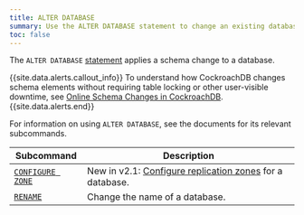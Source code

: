 ```yaml
---
title: ALTER DATABASE
summary: Use the ALTER DATABASE statement to change an existing database.
toc: false
---
```


The `ALTER DATABASE` [statement](sql-statements.html) applies a schema change to a database.

{{site.data.alerts.callout_info}}
To understand how CockroachDB changes schema elements without requiring table locking or other user-visible downtime, see [Online Schema Changes in CockroachDB](https://www.cockroachlabs.com/blog/how-online-schema-changes-are-possible-in-cockroachdb/).
{{site.data.alerts.end}}

For information on using `ALTER DATABASE`, see the documents for its relevant subcommands.

Subcommand | Description
-----------|------------
[`CONFIGURE ZONE`](configure-zone.html) | <span class="version-tag">New in v2.1:</span> [Configure replication zones](configure-replication-zones.html) for a database.
[`RENAME`](rename-database.html) | Change the name of a database.
